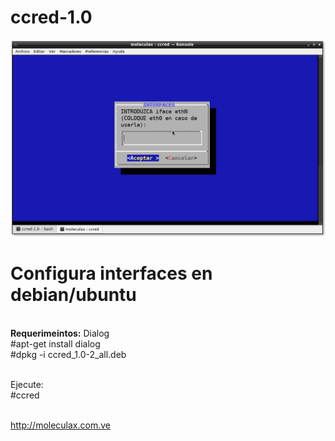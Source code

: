 # ccred-1.0
<center>
<img src="https://github.com/moleculax/ccred-1.0/blob/master/ccred.png?raw=true"></center>
<h1>Configura interfaces en debian/ubuntu</h1>
<br>
<b>Requerimeintos:</b>
Dialog<br>
#apt-get install dialog
<br>
#dpkg -i ccred_1.0-2_all.deb

<br>Ejecute:<br>
#ccred

<br>
<a href="http://moleculax.com.ve">http://moleculax.com.ve</a>

